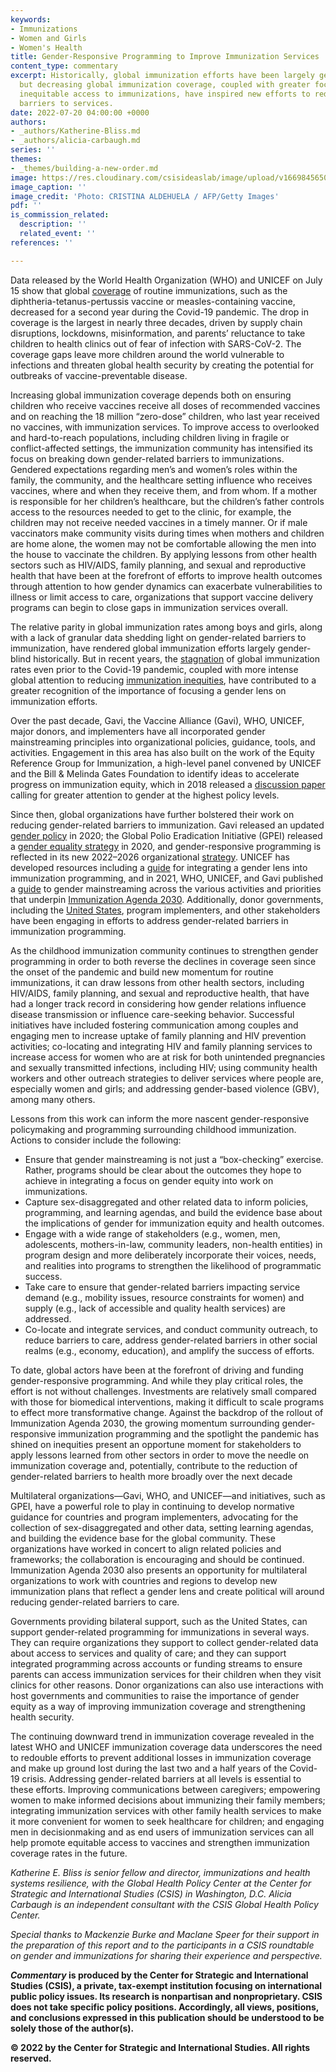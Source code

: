 ```yaml
---
keywords:
- Immunizations
- Women and Girls
- Women's Health
title: Gender-Responsive Programming to Improve Immunization Services
content_type: commentary
excerpt: Historically, global immunization efforts have been largely gender-blind,
  but decreasing global immunization coverage, coupled with greater focus on reducing
  inequitable access to immunizations, have inspired new efforts to reduce gender-related
  barriers to services.
date: 2022-07-20 04:00:00 +0000
authors:
- _authors/Katherine-Bliss.md
- _authors/alicia-carbaugh.md
series: ''
themes:
- _themes/building-a-new-order.md
image: https://res.cloudinary.com/csisideaslab/image/upload/v1669845650/health-commission/GettyImages-1140271350_asu3s5.jpg
image_caption: ''
image_credit: 'Photo: CRISTINA ALDEHUELA / AFP/Getty Images'
pdf: ''
is_commission_related:
  description: ''
  related_event: ''
references: ''

---
```

Data released by the World Health Organization (WHO) and UNICEF on July 15 show that global [coverage](https://www.who.int/news/item/15-07-2022-covid-19-pandemic-fuels-largest-continued-backslide-in-vaccinations-in-three-decades) of routine immunizations, such as the diphtheria-tetanus-pertussis vaccine or measles-containing vaccine, decreased for a second year during the Covid-19 pandemic. The drop in coverage is the largest in nearly three decades, driven by supply chain disruptions, lockdowns, misinformation, and parents’ reluctance to take children to health clinics out of fear of infection with SARS-CoV-2. The coverage gaps leave more children around the world vulnerable to infections and threaten global health security by creating the potential for outbreaks of vaccine-preventable disease.

Increasing global immunization coverage depends both on ensuring children who receive vaccines receive all doses of recommended vaccines and on reaching the 18 million “zero-dose” children, who last year received no vaccines, with immunization services. To improve access to overlooked and hard-to-reach populations, including children living in fragile or conflict-affected settings, the immunization community has intensified its focus on breaking down gender-related barriers to immunizations. Gendered expectations regarding men’s and women’s roles within the family, the community, and the healthcare setting influence who receives vaccines, where and when they receive them, and from whom. If a mother is responsible for her children’s healthcare, but the children’s father controls access to the resources needed to get to the clinic, for example, the children may not receive needed vaccines in a timely manner. Or if male vaccinators make community visits during times when mothers and children are home alone, the women may not be comfortable allowing the men into the house to vaccinate the children. By applying lessons from other health sectors such as HIV/AIDS, family planning, and sexual and reproductive health that have been at the forefront of efforts to improve health outcomes through attention to how gender dynamics can exacerbate vulnerabilities to illness or limit access to care, organizations that support vaccine delivery programs can begin to close gaps in immunization services overall.

The relative parity in global immunization rates among boys and girls, along with a lack of granular data shedding light on gender-related barriers to immunization, have rendered global immunization efforts largely gender-blind historically. But in recent years, the [stagnation](https://data.unicef.org/resources/immunization-coverage-are-we-losing-ground/) of global immunization rates even prior to the Covid-19 pandemic, coupled with more intense global attention to reducing [immunization inequities](https://sites.google.com/view/erg4immunisation/home), have contributed to a greater recognition of the importance of focusing a gender lens on immunization efforts.

Over the past decade, Gavi, the Vaccine Alliance (Gavi), WHO, UNICEF, major donors, and implementers have all incorporated gender mainstreaming principles into organizational policies, guidance, tools, and activities. Engagement in this area has also built on the work of the Equity Reference Group for Immunization, a high-level panel convened by UNICEF and the Bill & Melinda Gates Foundation to identify ideas to accelerate progress on immunization equity, which in 2018 released a [discussion paper](https://sites.google.com/view/erg4immunisation/products) calling for greater attention to gender at the highest policy levels.

Since then, global organizations have further bolstered their work on reducing gender-related barriers to immunization. Gavi released an updated [gender policy](https://www.gavi.org/programmes-impact/programmatic-policies/gender-policy) in 2020; the Global Polio Eradication Initiative (GPEI) released a [gender equality strategy](https://polioeradication.org/wp-content/uploads/2020/07/Gender_Strategy_EN.pdf) in 2020, and gender-responsive programming is reflected in its new 2022–2026 organizational [strategy](https://polioeradication.org/gpei-strategy-2022-2026/). UNICEF has developed resources including a [guide](https://www.unicef.org/rosa/media/12346/file) for integrating a gender lens into immunization programming, and in 2021, WHO, UNICEF, and Gavi published a [guide](https://www.who.int/publications/i/item/9789240033948) to gender mainstreaming across the various activities and priorities that underpin [Immunization Agenda 2030](https://www.immunizationagenda2030.org/). Additionally, donor governments, including the [United States](https://usaidmomentum.org/now-is-the-time-to-recognize-and-reduce-gender-related-barriers-to-immunization/), program implementers, and other stakeholders have been engaging in efforts to address gender-related barriers in immunization programming.

As the childhood immunization community continues to strengthen gender programming in order to both reverse the declines in coverage seen since the onset of the pandemic and build new momentum for routine immunizations, it can draw lessons from other health sectors, including HIV/AIDS, family planning, and sexual and reproductive health, that have had a longer track record in considering how gender relations influence disease transmission or influence care-seeking behavior. Successful initiatives have included fostering communication among couples and engaging men to increase uptake of family planning and HIV prevention activities; co-locating and integrating HIV and family planning services to increase access for women who are at risk for both unintended pregnancies and sexually transmitted infections, including HIV; using community health workers and other outreach strategies to deliver services where people are, especially women and girls; and addressing gender-based violence (GBV), among many others.

Lessons from this work can inform the more nascent gender-responsive policymaking and programming surrounding childhood immunization. Actions to consider include the following:

* Ensure that gender mainstreaming is not just a “box-checking” exercise. Rather, programs should be clear about the outcomes they hope to achieve in integrating a focus on gender equity into work on immunizations.
* Capture sex-disaggregated and other related data to inform policies, programming, and learning agendas, and build the evidence base about the implications of gender for immunization equity and health outcomes.
* Engage with a wide range of stakeholders (e.g., women, men, adolescents, mothers-in-law, community leaders, non-health entities) in program design and more deliberately incorporate their voices, needs, and realities into programs to strengthen the likelihood of programmatic success.
* Take care to ensure that gender-related barriers impacting service demand (e.g., mobility issues, resource constraints for women) and supply (e.g., lack of accessible and quality health services) are addressed.
* Co-locate and integrate services, and conduct community outreach, to reduce barriers to care, address gender-related barriers in other social realms (e.g., economy, education), and amplify the success of efforts.

To date, global actors have been at the forefront of driving and funding gender-responsive programming. And while they play critical roles, the effort is not without challenges. Investments are relatively small compared with those for biomedical interventions, making it difficult to scale programs to effect more transformative change. Against the backdrop of the rollout of Immunization Agenda 2030, the growing momentum surrounding gender-responsive immunization programming and the spotlight the pandemic has shined on inequities present an opportune moment for stakeholders to apply lessons learned from other sectors in order to move the needle on immunization coverage and, potentially, contribute to the reduction of gender-related barriers to health more broadly over the next decade

Multilateral organizations—Gavi, WHO, and UNICEF—and initiatives, such as GPEI, have a powerful role to play in continuing to develop normative guidance for countries and program implementers, advocating for the collection of sex-disaggregated and other data, setting learning agendas, and building the evidence base for the global community. These organizations have worked in concert to align related policies and frameworks; the collaboration is encouraging and should be continued. Immunization Agenda 2030 also presents an opportunity for multilateral organizations to work with countries and regions to develop new immunization plans that reflect a gender lens and create political will around reducing gender-related barriers to care.

Governments providing bilateral support, such as the United States, can support gender-related programming for immunizations in several ways. They can require organizations they support to collect gender-related data about access to services and quality of care; and they can support integrated programming across accounts or funding streams to ensure parents can access immunization services for their children when they visit clinics for other reasons. Donor organizations can also use interactions with host governments and communities to raise the importance of gender equity as a way of improving immunization coverage and strengthening health security.

The continuing downward trend in immunization coverage revealed in the latest WHO and UNICEF immunization coverage data underscores the need to redouble efforts to prevent additional losses in immunization coverage and make up ground lost during the last two and a half years of the Covid-19 crisis. Addressing gender-related barriers at all levels is essential to these efforts. Improving communications between caregivers; empowering women to make informed decisions about immunizing their family members; integrating immunization services with other family health services to make it more convenient for women to seek healthcare for children; and engaging men in decisionmaking and as end users of immunization services can all help promote equitable access to vaccines and strengthen immunization coverage rates in the future.

_Katherine E. Bliss is senior fellow and director, immunizations and health systems resilience, with the Global Health Policy Center at the Center for Strategic and International Studies (CSIS) in Washington, D.C. Alicia Carbaugh is an independent consultant with the CSIS Global Health Policy Center._

_Special thanks to Mackenzie Burke and Maclane Speer for their support in the preparation of this report and to the participants in a CSIS roundtable on gender and immunizations for sharing their experience and perspective._

**_Commentary_ is produced by the Center for Strategic and International Studies (CSIS), a private, tax-exempt institution focusing on international public policy issues. Its research is nonpartisan and nonproprietary. CSIS does not take specific policy positions. Accordingly, all views, positions, and conclusions expressed in this publication should be understood to be solely those of the author(s).**

**© 2022 by the Center for Strategic and International Studies. All rights reserved.**